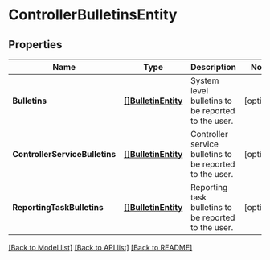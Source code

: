 # ControllerBulletinsEntity

## Properties

Name | Type | Description | Notes
------------ | ------------- | ------------- | -------------
**Bulletins** | [**[]BulletinEntity**](BulletinEntity.md) | System level bulletins to be reported to the user. | [optional] 
**ControllerServiceBulletins** | [**[]BulletinEntity**](BulletinEntity.md) | Controller service bulletins to be reported to the user. | [optional] 
**ReportingTaskBulletins** | [**[]BulletinEntity**](BulletinEntity.md) | Reporting task bulletins to be reported to the user. | [optional] 

[[Back to Model list]](../README.md#documentation-for-models) [[Back to API list]](../README.md#documentation-for-api-endpoints) [[Back to README]](../README.md)


